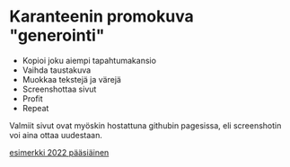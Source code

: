 # Karanteenin promokuva "generointi"

-   Kopioi joku aiempi tapahtumakansio
-   Vaihda taustakuva
-   Muokkaa tekstejä ja värejä
-   Screenshottaa sivut
-   Profit
-   Repeat

Valmiit sivut ovat myöskin hostattuna githubin pagesissa, eli screenshotin voi aina ottaa uudestaan.

[esimerkki 2022 pääsiäinen](https://www.karanteeni.net/karanteeni-promo-kuva/2022/easter/schedule/)
